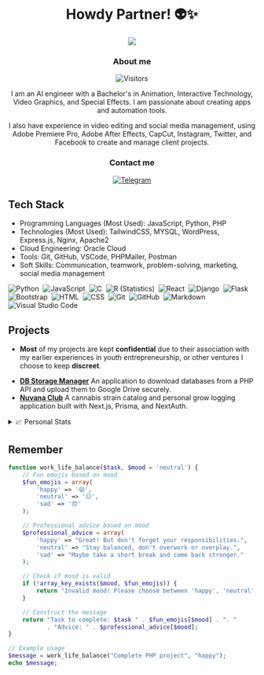 <h1 align="center">Howdy Partner! 👽✨</h1>

<p align="center">
  <a href="https://github.com/VoxHash">
    <img src="https://github-stats-alpha.vercel.app/api?username=VoxHash&cc=151515&tc=FFFFFF&ic=DAAE29&bc=FFFFFF">
  </a>
</p>

<h3 align="center">About me </h3>
<p align="center">
<img alt="Visitors" src="https://komarev.com/ghpvc/?username=VoxHash&label=Profile%20Visits&style=for-the-badge" />
</p>

<p align="center">I am an AI engineer with a Bachelor's in Animation, Interactive Technology, Video Graphics, and Special Effects. I am passionate about creating apps and automation tools.</p>

<p align="center">I also have experience in video editing and social media management, using Adobe Premiere Pro, Adobe After Effects, CapCut, Instagram, Twitter, and Facebook to create and manage client projects.</p>

<h3 align="center">Contact me</h3>
<p align="center">
  <a href="https://t.me/VoxHash"><img alt="Telegram" src="https://img.shields.io/badge/-Telegram-1a1b27?style=for-the-badge&logo=telegram"></a>
</p>

## Tech Stack

- Programming Languages (Most Used): JavaScript, Python, PHP
- Technologies (Most Used): TailwindCSS, MYSQL, WordPress, Express.js, Nginx, Apache2
- Cloud Engineering: Oracle Cloud
- Tools: Git, GitHub, VSCode, PHPMailer, Postman
- Soft Skills: Communication, teamwork, problem-solving, marketing, social media management

![Python](https://img.shields.io/badge/-Python-05122A?style=flat&logo=python)&nbsp; ![JavaScript](https://img.shields.io/badge/-JavaScript-05122A?style=flat&logo=javascript)&nbsp;
![C](https://img.shields.io/badge/-C-05122A?style=flat&logo=C&logoColor=A8B9CC)&nbsp; ![R (Statistics)](https://img.shields.io/badge/-R-05122A?style=flat&logo=R&logoColor=276DC3)&nbsp; ![React](https://img.shields.io/badge/-React-05122A?style=flat&logo=react)&nbsp; ![Django](https://img.shields.io/badge/-Django-05122A?style=flat&logo=django&logoColor=092E20)&nbsp; ![Flask](https://img.shields.io/badge/-Flask-05122A?style=flat&logo=flask)&nbsp; ![Bootstrap](https://img.shields.io/badge/-Bootstrap-05122A?style=flat&logo=bootstrap&logoColor=563D7C)&nbsp; ![HTML](https://img.shields.io/badge/-HTML-05122A?style=flat&logo=HTML5)&nbsp; ![CSS](https://img.shields.io/badge/-CSS-05122A?style=flat&logo=CSS3&logoColor=1572B6)&nbsp; ![Git](https://img.shields.io/badge/-Git-05122A?style=flat&logo=git)&nbsp; ![GitHub](https://img.shields.io/badge/-GitHub-05122A?style=flat&logo=github)&nbsp; ![Markdown](https://img.shields.io/badge/-Markdown-05122A?style=flat&logo=markdown)\
![Visual Studio Code](https://img.shields.io/badge/-Visual%20Studio%20Code-05122A?style=flat&logo=visual-studio-code&logoColor=007ACC)&nbsp;

## Projects

- **Most** of my projects are kept **confidential** due to their association with my earlier experiences in youth entrepreneurship, or other ventures I choose to keep **discreet**.

* **[DB Storage Manager](https://github.com/VoxHash/DB_Storage_Manager)** An application to download databases from a PHP API and upload them to Google Drive securely.
* **[Nuvana Club]([https://github.com/VoxHash/DB_Storage_Manager](https://github.com/Nuvana-Club/Source-Code))** A cannabis strain catalog and personal grow logging application built with Next.js, Prisma, and NextAuth.

<details>
  <summary>📈 Personal Stats</summary>
  <br>
  <p align="center">
    <img src="http://github-profile-summary-cards.vercel.app/api/cards/profile-details?username=VoxHash&theme=darcula">
  </p>
  
  <table>
  
  | Github Stats | Streak | Top Languages |
  | --- | --- | --- |
  | ![VoxHash's github stats](https://github-readme-stats.vercel.app/api?username=VoxHash&show_icons=true&title_color=f6c32c&icon_color=f6c32c&text_color=9f9f9f&bg_color=151515&count_private=true)  | <img src="https://github-readme-streak-stats.herokuapp.com/?user=VoxHash&theme=dark&show_icons=true&title_color=f6c32c&icon_color=f6c32c&text_color=9f9f9f&bg_color=151515&hide_border=false" alt="Streak">  | ![VoxHash's top languages](https://github-readme-stats.vercel.app/api/top-langs/?username=VoxHash&show_icons=true&title_color=f6c32c&icon_color=f6c32c&text_color=9f9f9f&bg_color=151515&count_private=true&layout=compact) |
  
  </table>

</details>

## Remember
```php
function work_life_balance($task, $mood = 'neutral') {
    // Fun emojis based on mood
    $fun_emojis = array(
        'happy' => '😄',
        'neutral' => '😐',
        'sad' => '😞'
    );

    // Professional advice based on mood
    $professional_advice = array(
        'happy' => "Great! But don't forget your responsibilities.",
        'neutral' => "Stay balanced, don't overwork or overplay.",
        'sad' => "Maybe take a short break and come back stronger."
    );

    // Check if mood is valid
    if (!array_key_exists($mood, $fun_emojis)) {
        return "Invalid mood! Please choose between 'happy', 'neutral', or 'sad'.";
    }

    // Construct the message
    return "Task to complete: $task " . $fun_emojis[$mood] . ". "
           . "Advice: " . $professional_advice[$mood];
}

// Example usage
$message = work_life_balance("Complete PHP project", "happy");
echo $message;

```
